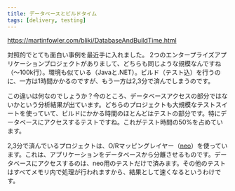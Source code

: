 ```yaml
---
title: データベースとビルドタイム
tags: [delivery, testing]
---
```


https://martinfowler.com/bliki/DatabaseAndBuildTime.html

対照的でとても面白い事例を最近手に入れました。 2つのエンタープライズアプリケーションプロジェクトがありまして、どちらも同じような規模なんですね（〜100k行）。環境も似ている（Javaと.NET）。ビルド（テスト込）を行うのに、一方は1時間かかるのですが、もう一方は2,3分で済んでしまうのです。

この違いは何なのでしょうか？今のところ、データベースアクセスの部分ではないかという分析結果が出ています。どちらのプロジェクトも大規模なテストスイートを使っていて、ビルドにかかる時間のほとんどはテストの部分です。特にデータベースにアクセスするテストですね。これがテスト時間の50%を占めています。

2,3分で済んでいるプロジェクトは、O/Rマッピングレイヤー（[neo](http://neo.codehaus.org/)）を使っています。これは、アプリケーションをデータベースから分離させるものです。データベースにアクセスするのは、neo用のテストだけで済みます。その他のテストはすべてメモリ内で処理が行われますから、結果として速くなるというわけです。
